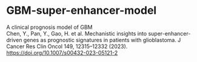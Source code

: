 # GBM-super-enhancer-model
A clinical prognosis model of GBM<br>
Chen, Y., Pan, Y., Gao, H. et al. Mechanistic insights into super-enhancer-driven genes as prognostic signatures in patients with glioblastoma. J Cancer Res Clin Oncol 149, 12315–12332 (2023). <br>
https://doi.org/10.1007/s00432-023-05121-2
